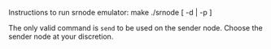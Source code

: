 Instructions to run srnode emulator:
make
./srnode <self-port> <peer-port> <window-size> [ -d <value-of-n> | -p <value-of-p> ]

The only valid command is ```send``` to be used on the sender node. Choose the sender node at your discretion.

